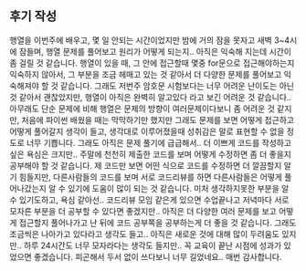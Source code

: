 ## 후기 작성
행열을 이번주에 배우고, 몇 일 안되는 시간이었지만 밤에 거의 잠을 못자고 새벽 3~4시에 잠들며, 
행열 문제를 풀어보고 원리가 어떻게 되는지..
아직은 익숙해 지는데 시간이 좀 걸릴 것 같습니다.
행열이 있을 때, 그 안에 접근할때 몇중 for문으로 접근해야하는지 익숙하지 않아서,
그 부분을 조금 헤매고 있는 것 같아서 더 다양한 문제를 풀어보고 익숙해져야 할 것 같습니다.
그래도 저번주 암호문 시험보다는 너무 어려운 난이도는 아닌 것 같아서 괜찮았지만,
행열이 아직은 완벽히 알고있다 라고 보긴 어려운 것 같습니다..
아무래도 단순 문제에 비해 행열은 문제의 방향이 여러문제이다보니 좀 어려운 것 같지만,
처음에 파이썬 배웠을 때는 막막하기만 했지만
그래도 문제를 보면 어떻게 접근하고 어떻게 풀어갈지 생각이 들고,
생각대로 이루어졌을때 성취감은 말로 표현할 수 없을 정도로 너무 기쁩니다.
그래도 아직은 문제 풀기에 급급해서.. 더 이쁘게 코드를 작성하고 싶은 욕심은 크지만..
주말에 천천히 제출한 코드를 보며 어떻게 수정하면 좀 더 좋을지 공부해야 할 것 같습니다.
제 코드만 보면 어떤 식으로 코드를 수정하면 더 깔끔할지 알기 힘들지만,
다른사람들의 코드를 보며 서로 코드리뷰를 하면 다른사람들은 어떻게 풀어나갔는지 알 수 있기에
도움이 많이 되는 것 같습니다. 미처 생각하지못한 부분을 알 수 있기도하고, 욕심 같아선..
코드리뷰 모임 같은게 있으면 수업끝나고 저녁마다 서로 모자른 부분을 더 공부할 수 있다면 좋겠지만..
아직은 더 다양한 여러 문제를 보고 어떻게 접근할지 풀어나가고 난 뒤에 코드 공부쪽을 공부하는게 더 좋을 것 같습니다.
그래도 조금씩은 나아가고 있다라고 생각도 들고.. 아직은 새로운 것에 대해 많이 두려움도 있지만..
하루 24시간도 너무 모자라다는 생각도 들지만.. 꼭 교육이 끝난 시점에 성과가 있었으면 좋겠습니다.
피곤해서 두서 없이 쓰다보니 너무 길었네요.. 매번 감사합니다.